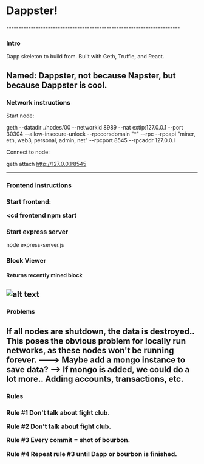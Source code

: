 <h1>Dappster!</h1>
-----------------------------------------------------------------------
<h3>Intro</h3>
Dapp skeleton to build from.
Built with Geth, Truffle, and React.

Named: Dappster, not because Napster, but because Dappster is cool.
------------------------------------------------------------------------
<h3>Network instructions </h3>
Start node: 

geth --datadir ./nodes/00 --networkid 8989 --nat extip:127.0.0.1 --port 30304 --allow-insecure-unlock --rpccorsdomain "*" --rpc --rpcapi "miner, eth, web3, personal, admin, net" --rpcport 8545 --rpcaddr 127.0.0.l

Connect to node: 

geth attach http://127.0.0.1:8545

------------------------------------------------------------------------
<h3> Frontend instructions <h3>
Start frontend:

<cd frontend
npm start

<h3> Start express server </h3>

node express-server.js

<h3> Block Viewer </h3>
<h4> Returns recently mined block </h4>

![alt text](https//github.com/rottaj/Dapster/blob/master/block_sc.png?raw=true)
-------------------------------------------------------------------------------------------------------------------------------------------
<h3> Problems </h3>

If all nodes are shutdown, the data is destroyed.. This poses the obvious problem for locally run networks, as these nodes won't be running forever.
---> Maybe add a mongo instance to save data?
    --> If mongo is added, we could do a lot more.. Adding accounts, transactions, etc.
-------------------------------------------------------------------------------------------------------------------------------------------
<h3>Rules <h3>
<p>
Rule #1 Don't talk about fight club.

Rule #2 Don't talk about fight club.

Rule #3 Every commit = shot of bourbon.

Rule #4 Repeat rule #3 until Dapp or bourbon is finished.
</p>


